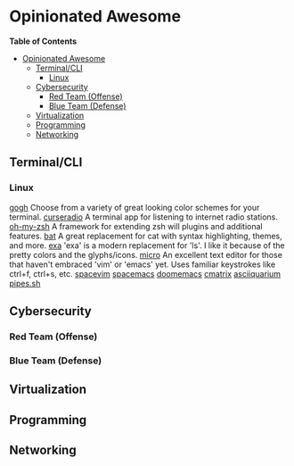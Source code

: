 # Opinionated Awesome

<!-- markdown-toc start - Don't edit this section. Run M-x markdown-toc-refresh-toc -->
**Table of Contents**

- [Opinionated Awesome](#opinionated-awesome)
    - [Terminal/CLI](#terminalcli)
        - [Linux](#linux)
    - [Cybersecurity](#cybersecurity)
        - [Red Team (Offense)](#red-team-offense)
        - [Blue Team (Defense)](#blue-team-defense)
    - [Virtualization](#virtualization)
    - [Programming](#programming)
    - [Networking](#networking)

<!-- markdown-toc end -->

## Terminal/CLI

### Linux
[gogh](https://github.com/Mayccoll/Gogh) Choose from a variety of great looking color schemes for your terminal.
[curseradio](https://github.com/chronitis/curseradio) A terminal app for listening to internet radio stations.
[oh-my-zsh](https://ohmyz.sh/) A framework for extending zsh will plugins and additional features.
[bat](https://github.com/sharkdp/bat) A great replacement for cat with syntax highlighting, themes, and more.
[exa](https://github.com/ogham/exa) 'exa' is a modern replacement for 'ls'. I like it because of the pretty colors and the glyphs/icons.
[micro](https://micro-editor.github.io/) An excellent text editor for those that haven't embraced 'vim' or 'emacs' yet. Uses familiar keystrokes like ctrl+f, ctrl+s, etc.
[spacevim](https://spacevim.org/) 
[spacemacs](https://www.spacemacs.org/)
[doomemacs](https://github.com/hlissner/doom-emacs)
[cmatrix](https://github.com/abishekvashok/cmatrix)
[asciiquarium](https://github.com/cmatsuoka/asciiquarium)
[pipes.sh](https://github.com/pipeseroni/pipes.sh)


## Cybersecurity

### Red Team (Offense)

### Blue Team (Defense)

## Virtualization

## Programming

## Networking

